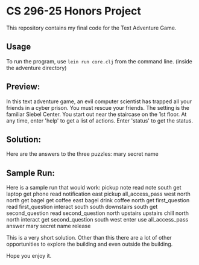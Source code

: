 # CS 296-25 Honors Project

This repository contains my final code for the Text Adventure Game.

## Usage

To run the program, use `lein run core.clj` from the command line. (inside the adventure directory)

## Preview:
In this text adventure game, an evil computer scientist has trapped all your friends in a cyber prison. You must rescue your friends.
The setting is the familiar Siebel Center. 
You start out near the staircase on the 1st floor. 
At any time, enter 'help' to get a list of actions. 
Enter 'status' to get the status.


## Solution:
Here are the answers to the three puzzles:
mary
secret
name

## Sample Run:
Here is a sample run that would work:
pickup note
read note
south
get laptop
get phone
read notification
east
pickup all_access_pass
west
north
north
get bagel
get coffee
east bagel
drink coffee
north
get first_question
read first_question
interact
south
south
downstairs
south
get second_question
read second_question
north
upstairs
upstairs
chill
north
north
interact
get second_question
south
west
enter
use all_access_pass
answer
mary
secret
name
release


This is a very short solution. Other than this there are a lot of other opportunities to explore the building and even outside the building.

Hope you enjoy it.


